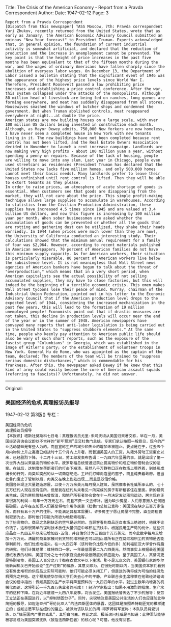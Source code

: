 Title: The Crisis of the American Economy - Report from a Pravda Correspondent
Author: 
Date: 1947-02-12
Page: 3

    Report from a Pravda Correspondent
    [Dispatch from this newspaper] TASS Moscow, 7th: Pravda correspondent Yuri Zhukov, recently returned from the United States, wrote that as early as January, the American Economic Advisory Council submitted an ominous "New Year forecast" to President Truman. Experts acknowledged that, in general opinion, the foundation of current industrial activity is somewhat artificial, and declared that the reduction of production and the increase in unemployment cannot be prevented. The key point is that the height of price increases in the past five months has been equivalent to that of the fifteen months during the war, and the wages of ordinary Americans have fallen sharply since the abolition of overseas labor wages. On December 13, the Department of Labor issued a bulletin stating that the significant event of 1946 was the appearance of the highest price levels since World War I. Therefore, President Roosevelt passed a law prohibiting price increases and establishing a price control conference. After the war, this system collapsed under the attacks of the monopolists. Although 80 million head of livestock are being fed on ranches, long queues are forming everywhere, and meat has suddenly disappeared from all stores. Housewives smashed the windows of butcher shops and condemned the government. But when Truman abolished controls, meat reappeared everywhere at night...at double the price.
    American states are now building houses on a large scale, with over 100 million US dollars being invested in construction each month. Although, as Mayor Dewey admits, 750,000 New Yorkers are now homeless, I have never seen a completed house in New York with new tenants living in it. The new buildings have not been completed because rent control has not been lifted, and the Real Estate Owners Association decided in November to launch a rent increase campaign. Landlords are now making very high profits - about 100 million yuan a year, without spending a penny on repairs. Because of the lack of housing, people are willing to move into any slum. Last year in Chicago, people even used streetcars as residences (President Truman has declared that the United States now lacks five million homes, and only 500,000 homes cannot meet their basic needs). Many landlords prefer to leave their houses unfinished until rent control is lifted. Then they will be able to extort tenants as they please.
    In order to raise prices, an atmosphere of acute shortage of goods is essential. When customers see that goods are disappearing from the market, they will not care about the price. This simple profit-making technique allows large supplies to accumulate in warehouses. According to statistics from the Civilian Production Administration, these supplies have increased 4.5 times since 1945 and are valued at 3.4 billion US dollars, and now this figure is increasing by 100 million yuan per month. When sober businessmen are asked whether the accumulation of goods can be prevented or whether all the goods that are rotting and gathering dust can be utilized, they shake their heads worriedly. In 1944 (when prices were much lower than they are now), the University of California conducted an interesting study. Their calculations showed that the minimum annual requirement for a family of four was $2,964. However, according to recent materials published in American newspapers, 70 percent of American families do not have this minimum supply capacity. As for American workers, their situation is particularly miserable. 80 percent of American workers live below the subsistence level. It is not meaningless that Wall Street news agencies of American bankers have begun to talk about the threat of "overproduction," which means that in a very short period, when American capitalists see the actual possibility of not selling accumulated supplies, they may have to close factories, but this will indeed be the beginning of a terrible economic crisis. This omen makes Wall Street tycoons lose their peace of mind. Murray, chairman of the Industrial Union Federation, pointed out in his letter to the Economic Advisory Council that if the American production level drops to the expected level of 1944, considering the increased mechanization in the past few years, this will lead to the formation of 19 million unemployed people! Economists point out that if drastic measures are not taken, this decline in production levels will occur near the end of the year or in the summer of 1948. American newspapers have conveyed many reports that anti-labor legislation is being carried out in the United States to "suppress stubborn elements." At the same time, people who keenly pay attention to American public life should also be wary of such short reports, such as the exposure of the fascist group "Columbians" in Georgia, which was established in the image of Hitler's party; or the establishment of volunteer troops in New York. General Hu de Rome, who was appointed as the captain of the team, declared: The members of the team will be trained to "suppress serious domestic disturbances," which is commendable for his frankness. After this, the newspaper asked Dewey if he knew that this kind of army could easily become the core of American assault squads (referring to fascists)? Unfortunately, he did not answer.



<hr /> 

Original: 


### 美国经济的危机  真理报访员报导

1947-02-12
第3版()
专栏：

    美国经济的危机
    真理报访员报导
    【本报讯】塔斯社莫斯科七日电：真理报访员尤里·朱可夫顷从美国归来著文称，早在一月，美国经济咨询会议即以不吉祥的“新年预测”呈交杜鲁门总统。专家们承认按照一般意见，现今的产业活动基础是有些人为的，而且宣称生产的减少和失业的增加未被阻止。要点是在于，过去五个月内物价上升之高度已如战时十五个月内上升者，而普通美国人的工资，从籍外劳动工资废止以来，已经剧烈下降。十二月十三日，劳工部发表布告谓：一九四六年显著的事，就是出现了第一次世界大战以来最高的物价水平。故罗斯福总统曾通过禁止提高物价和成立物价管制会议的法案。在战后，这制度在垄断者们的打击下崩溃。虽然八千万群牲口正在牧场上喂养着，到处形成漫长的行列，肉类却突然的从一切商店绝迹。主妇们打碎肉店里的窗子，而且谴责着政府。但当杜鲁门废止了管制以后，肉类又在晚上到处出现……而且是双倍价格。
    美国各州现正大量建造房屋，以使十万万余美元每月投入建筑，虽然像市长杜威所承认的，七十五万纽约人现在没有住所，但是我在纽约从未看见一所完成的房子有新租客住在里面。新的建筑未告成，因为房租管制未曾取消，和地产所有者协会曾在十一月决定发动涨租运动，房主现在正拿很高的利润——每年十万万元左右，而且不费一文去修补。因为缺少房屋，人们愿意搬入任何陋巷破屋。去年在支加哥人们甚至将电车用作居室（杜鲁门总统已宣称：美国现在缺少五百万家住所，而只有五十万户的住所，不能满足其基本需要）。许多房主宁愿让房屋不完整，直至房租管制取消为止。那时他们将能为所欲为地勒索租客。
    为了抬高物价，商品之急剧缺乏的空气是必然的。当顾客看到商品正自市场上绝迹时，他就不论价钱了。这种很简单的谋利技术放任大量供应中堆积在货栈中。根据民用生产局的统计，这些供应品自一九四五年以来已增加四·五倍，并且估价计为三百四十万万美元，而今此数字每月又增加十万万元。清醒的商业家被问到货物的堆积是否可以阻止或所有正在腐烂和积尘的货物是否能够利用时，他们忧虑地摇头。在一九四四年（该时物价比现今低的多）加利福尼亚大学曾作有趣的研究。他们计算结果：维持四口一家，一年最低需要二九六四美元，然而事实上根据最近美国报纸发表的材料，美国百分之七十的家庭没此种最低限度的供应能力。至于美国工人，其情况更是特别凄惨，美国工人百分之八十都在衣食水平以下生活。那不是无意义的，美国银行家的华尔街新闻机关已开始谈论“生产过剩”的威胁，其意义即为，在很短时期以内，当美国资本家们看到没有售出堆积的供应品之实际可能时，他们可能必须关闭工厂，但是这的确将成为可怕的经济危机预兆之开始。这个预兆使华尔街大亨们失去心中的平静，产业联合会主席穆莱在他致经济谘询会议的信中指出：假如美国的生产水平将降至预料的一九四四年的水平，就过去数年内增高的机械化而论，这将引起一千九百万失业者的形成！！经济学家指出：如果不用激烈的措施，生产水平的这种下降，在将近年底或一九四八年夏季，将会发生。美国报纸曾传达了不少的报导：反劳工立法正在美国进行，以“抑制顽固分子”。同时，尖锐地注意美国公共生活的人们也应谨防此种简短的报导，如佐治亚州“哥伦比亚人”的法西斯团体的暴露，这团体是按照希特勒匪党的模样建立的；或如志愿军队在纽约的建立。被派为该队队长的胡·得罗姆将军宣称：本队队员将受训练，以“镇压国内严重的紊乱”，其坦白可嘉。在此之后，报纸询问杜威是否知道：此种军队能够极容易成为美国突袭支队（按指法西斯性者）的核心呢？可惜，他没有回答。
